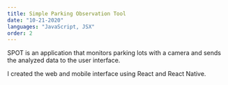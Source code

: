 ```yaml
---
title: Simple Parking Observation Tool
date: "10-21-2020"
languages: "JavaScript, JSX"
order: 2
---
```


SPOT is an application that monitors parking lots with a camera and sends the analyzed data to the user interface.

I created the web and mobile interface using React and React Native.